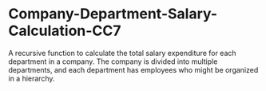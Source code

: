 # Company-Department-Salary-Calculation-CC7
A recursive function to calculate the total salary expenditure for each department in a company. The company is divided into multiple departments, and each department has employees who might be organized in a hierarchy.
